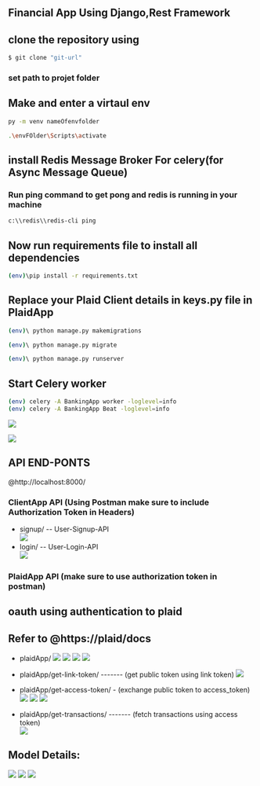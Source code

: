 ## Financial App Using Django,Rest Framework

## clone the repository using

```sh
$ git clone "git-url"
```


### set path to projet folder

## Make and enter a virtaul env  

```sh
py -m venv nameOfenvfolder
```
```sh
.\envFOlder\Scripts\activate
```  
## install Redis Message Broker For celery(for Async Message Queue)
### Run ping command to get pong and redis is running in your machine
```sh
c:\\redis\\redis-cli ping
```

## Now run requirements file to install all dependencies 

```sh
(env)\pip install -r requirements.txt
```

## Replace your Plaid Client details in keys.py file in PlaidApp      

```sh
(env)\ python manage.py makemigrations 
```
```sh
(env)\ python manage.py migrate 
```
```sh
(env)\ python manage.py runserver 
```
  
## Start Celery worker  

```sh
(env) celery -A BankingApp worker -loglevel=info
(env) celery -A BankingApp Beat -loglevel=info
```
![](/Images/celery.png.png)

![](/Images/Screenshot.png)
  
## API END-PONTS  
  
@http://localhost:8000/  
  
### ClientApp API (Using Postman make sure to include Authorization Token in Headers)  

-  signup/ -- User-Signup-API  
![](/Images/signup.png.png)
-  login/  -- User-Login-API    
![](/Images/login.png.png)
  
### PlaidApp API (make sure to use authorization token in postman)
## oauth using authentication to plaid
## Refer to @https://plaid/docs

-  plaidApp/ 
![](/Images/plaid.png.png)
![](/Images/1.png.png)
![](/Images/2.png.png)
![](/Images/3.png.png)

-  plaidApp/get-link-token/ ------- (get public token using link token) 
![](/Images/plaid.png.png)  

-  plaidApp/get-access-token/ - (exchange public token to access_token)  
![](/Images/public.png.png)
![](/Images/access.png.png)
![](/Images/tokens.png.png)
   
-  plaidApp/get-transactions/ ------- (fetch transactions using access token)  
![](/Images/transactions.png.png)

## Model Details:
![](/Images/x.png.png)
![](/Images/y.png.png)
![](/Images/z.png.png)

